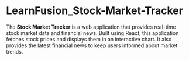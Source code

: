 # LearnFusion_Stock-Market-Tracker
The **Stock Market Tracker** is a web application that provides real-time stock market data and financial news. Built using React, this application fetches stock prices and displays them in an interactive chart. It also provides the latest financial news to keep users informed about market trends.
